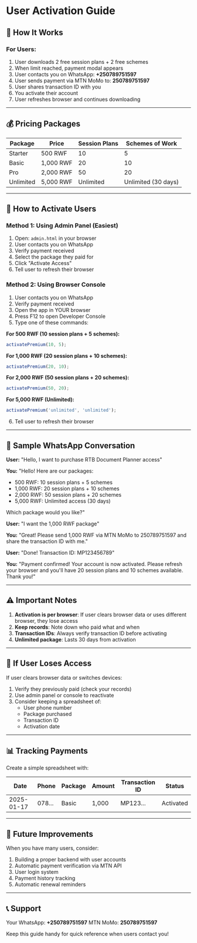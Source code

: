 # User Activation Guide

## 📱 How It Works

### For Users:
1. User downloads 2 free session plans + 2 free schemes
2. When limit reached, payment modal appears
3. User contacts you on WhatsApp: **+250789751597**
4. User sends payment via MTN MoMo to: **250789751597**
5. User shares transaction ID with you
6. You activate their account
7. User refreshes browser and continues downloading

---

## 💰 Pricing Packages

| Package | Price | Session Plans | Schemes of Work |
|---------|-------|---------------|-----------------|
| Starter | 500 RWF | 10 | 5 |
| Basic | 1,000 RWF | 20 | 10 |
| Pro | 2,000 RWF | 50 | 20 |
| Unlimited | 5,000 RWF | Unlimited | Unlimited (30 days) |

---

## 🔧 How to Activate Users

### Method 1: Using Admin Panel (Easiest)

1. Open: `admin.html` in your browser
2. User contacts you on WhatsApp
3. Verify payment received
4. Select the package they paid for
5. Click "Activate Access"
6. Tell user to refresh their browser

### Method 2: Using Browser Console

1. User contacts you on WhatsApp
2. Verify payment received
3. Open the app in YOUR browser
4. Press F12 to open Developer Console
5. Type one of these commands:

**For 500 RWF (10 session plans + 5 schemes):**
```javascript
activatePremium(10, 5);
```

**For 1,000 RWF (20 session plans + 10 schemes):**
```javascript
activatePremium(20, 10);
```

**For 2,000 RWF (50 session plans + 20 schemes):**
```javascript
activatePremium(50, 20);
```

**For 5,000 RWF (Unlimited):**
```javascript
activatePremium('unlimited', 'unlimited');
```

6. Tell user to refresh their browser

---

## 📝 Sample WhatsApp Conversation

**User:** "Hello, I want to purchase RTB Document Planner access"

**You:** "Hello! Here are our packages:
- 500 RWF: 10 session plans + 5 schemes
- 1,000 RWF: 20 session plans + 10 schemes
- 2,000 RWF: 50 session plans + 20 schemes
- 5,000 RWF: Unlimited access (30 days)

Which package would you like?"

**User:** "I want the 1,000 RWF package"

**You:** "Great! Please send 1,000 RWF via MTN MoMo to 250789751597 and share the transaction ID with me."

**User:** "Done! Transaction ID: MP123456789"

**You:** "Payment confirmed! Your account is now activated. Please refresh your browser and you'll have 20 session plans and 10 schemes available. Thank you!"

---

## ⚠️ Important Notes

1. **Activation is per browser**: If user clears browser data or uses different browser, they lose access
2. **Keep records**: Note down who paid what and when
3. **Transaction IDs**: Always verify transaction ID before activating
4. **Unlimited package**: Lasts 30 days from activation

---

## 🔄 If User Loses Access

If user clears browser data or switches devices:

1. Verify they previously paid (check your records)
2. Use admin panel or console to reactivate
3. Consider keeping a spreadsheet of:
   - User phone number
   - Package purchased
   - Transaction ID
   - Activation date

---

## 📊 Tracking Payments

Create a simple spreadsheet with:

| Date | Phone | Package | Amount | Transaction ID | Status |
|------|-------|---------|--------|----------------|--------|
| 2025-01-17 | 078... | Basic | 1,000 | MP123... | Activated |

---

## 🚀 Future Improvements

When you have many users, consider:
1. Building a proper backend with user accounts
2. Automatic payment verification via MTN API
3. User login system
4. Payment history tracking
5. Automatic renewal reminders

---

## 📞 Support

Your WhatsApp: **+250789751597**
MTN MoMo: **250789751597**

Keep this guide handy for quick reference when users contact you!
